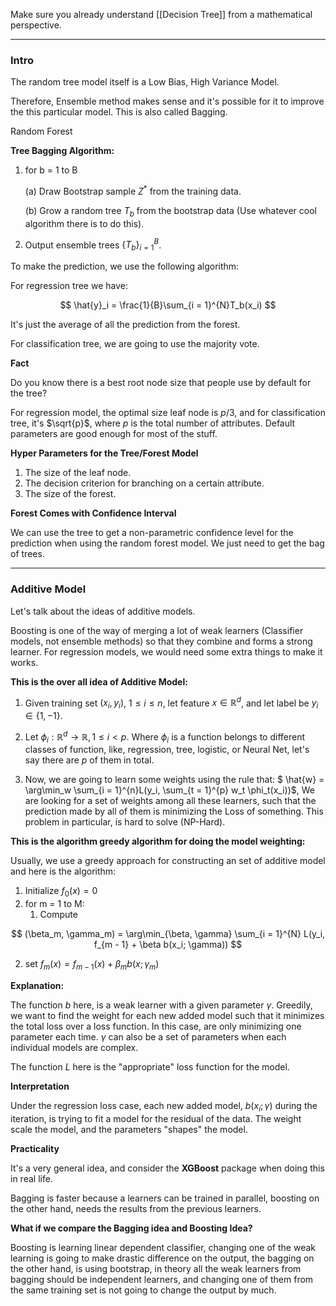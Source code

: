 Make sure you already understand [[Decision Tree]] from a mathematical perspective. 

---
### **Intro**

The random tree model itself is a Low Bias, High Variance Model. 

Therefore, Ensemble method makes sense and it's possible for it to improve the this particular model. This is also called Bagging. 

Random Forest

**Tree Bagging Algorithm:** 

1. for b = 1 to B

    (a) Draw Bootstrap sample $Z^*$ from the training data. 

    (b) Grow a random tree $T_b$ from the bootstrap data (Use whatever cool algorithm there is to do this). 

2. Output ensemble trees $\{T_b\}_{i = 1}^{B}$. 


To make the prediction, we use the following algorithm: 

For regression tree we have: 

$$
\hat{y}_i = \frac{1}{B}\sum_{i = 1}^{N}T_b(x_i)
$$

It's just the average of all the prediction from the forest. 

For classification tree, we are going to use the majority vote. 

**Fact** 

Do you know there is a best root node size that people use by default for the tree? 

For regression model, the optimal size leaf node is $p/3$, and for classification tree, it's $\sqrt{p}$, where $p$ is the total number of attributes. Default parameters are good enough for most of the stuff. 


**Hyper Parameters for the Tree/Forest Model**

1. The size of the leaf node. 
2. The decision criterion for branching on a certain attribute. 
3. The size of the forest.


**Forest Comes with Confidence Interval**

We can use the tree to get a non-parametric confidence level for the prediction when using the random forest model. We just need to get the bag of trees. 


---
### **Additive Model**

Let's talk about the ideas of additive models. 

Boosting is one of the way of merging a lot of weak learners (Classifier models, not ensemble methods) so that they combine and forms a strong learner. For regression models, we would need some extra things to make it works. 

**This is the over all idea of Additive Model:**

1. Given training set $(x_i, y_i)$, $1 \le i \le n$, let feature $x \in \mathbb{R}^d$, and let label be $y_i \in \{1, -1\}$. 

2. Let $\phi_i: \mathbb{R}^d \rightarrow \mathbb{R}, 1 \le i < p$. Where $\phi_i$ is a function belongs to different classes of function, like, regression, tree, logistic, or Neural Net, let's say there are $p$ of them in total. 
3. Now, we are going to learn some weights using the rule that: $
\hat{w} = \arg\min_w \sum_{i = 1}^{n}L(y_i, \sum_{t = 1}^{p} w_t \phi_t(x_i))$, We are looking for a set of weights among all these learners, such that the prediction made by all of them is minimizing the Loss of something. This problem in particular, is hard to solve (NP-Hard). 

**This is the algorithm greedy algorithm for doing the model weighting:**

Usually, we use a greedy approach for constructing an set of additive model and here is the algorithm: 

1. Initialize $f_0(x) = 0$
2. for m = 1 to M: 
   1. Compute 

$$
(\beta_m, \gamma_m) = \arg\min_{\beta, \gamma} \sum_{i = 1}^{N}
L(y_i, f_{m - 1} + \beta b(x_i; \gamma))
$$
 
   2. set $f_m(x) = f_{m - 1}(x) + \beta_m b(x; \gamma_m)$

**Explanation:**

The function $b$ here, is a weak learner with a given parameter $\gamma$. Greedily, we want to find the weight for each new added model such that it minimizes the total loss over a loss function. In this case, are only minimizing one parameter each time. $\gamma$ can also be a set of parameters when each individual models are complex. 

The function $L$ here is the "appropriate" loss function for the model. 

**Interpretation**

Under the regression loss case, each new added model, $b(x_i; \gamma)$ during the iteration, is trying to fit a model for the residual of the data. The weight scale the model, and the parameters "shapes" the model. 

**Practicality**

It's a very general idea, and consider the **XGBoost** package when doing this in real life.

Bagging is faster because a learners can be trained in parallel, boosting on the other hand, needs the results from the previous learners. 


**What if we compare the Bagging idea and Boosting Idea?**

Boosting is learning linear dependent classifier, changing one of the weak learning is going to make drastic difference on the output, the bagging on the other hand, is using bootstrap, in theory all the weak learners from bagging should be independent learners, and changing one of them from the same training set is not going to change the output by much.


